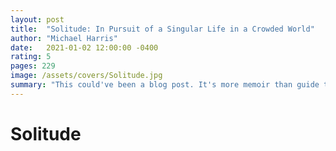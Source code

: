 ```yaml
---
layout: post
title:  "Solitude: In Pursuit of a Singular Life in a Crowded World"
author: "Michael Harris"
date:   2021-01-02 12:00:00 -0400
rating: 5
pages: 229
image: /assets/covers/Solitude.jpg
summary: "This could've been a blog post. It's more memoir than guide to escaping into solitude, or  ode to those who've offered their approach to achieving it. It genuinely feels like someone was inspired by social media posts to walk to a family cabin in the woods for a week, and the result was this book."
---
```


# Solitude